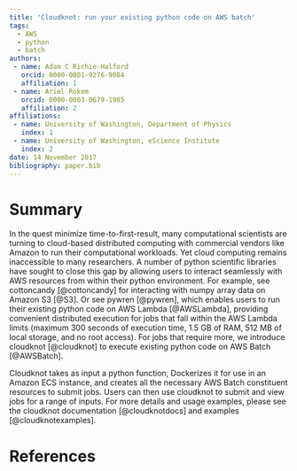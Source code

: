 ```yaml
---
title: 'Cloudknot: run your existing python code on AWS batch'
tags:
  - AWS
  - python
  - batch
authors:
 - name: Adam C Richie-Halford
   orcid: 0000-0001-9276-9084
   affiliation: 1
 - name: Ariel Rokem
   orcid: 0000-0003-0679-1985
   affiliation: 2
affiliations:
 - name: University of Washington, Department of Physics
   index: 1
 - name: University of Washington, eScience Institute
   index: 2
date: 14 November 2017
bibliography: paper.bib
---
```


# Summary

In the quest minimize time-to-first-result, many computational scientists are
turning to cloud-based distributed computing with commercial vendors like
Amazon to run their computational workloads. Yet cloud computing remains
inaccessible to many researchers. A number of python scientific libraries have
sought to close this gap by allowing users to interact seamlessly with AWS
resources from within their python environment. For example, see
cottoncandy [@cottoncandy] for interacting with numpy array data on Amazon
S3 [@S3]. Or see pywren [@pywren], which enables users to run their existing
python code on AWS Lambda [@AWSLambda], providing convenient distributed
execution for jobs that fall within the AWS Lambda limits (maximum 300 seconds
of execution time, 1.5 GB of RAM, 512 MB of local storage, and no root access).
For jobs that require more, we introduce cloudknot [@cloudknot] to execute
existing python code on AWS Batch [@AWSBatch].

Cloudknot takes as input a python function, Dockerizes it for use in an Amazon
ECS instance, and creates all the necessary AWS Batch constituent resources to
submit jobs. Users can then use cloudknot to submit and view jobs for a range
of inputs. For more details and usage examples, please see the cloudknot
documentation [@cloudknotdocs] and examples [@cloudknotexamples].

# References

